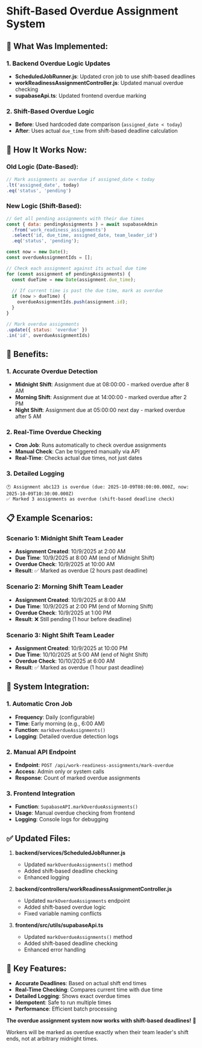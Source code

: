 # Shift-Based Overdue Assignment System

## 🎯 **What Was Implemented:**

### **1. Backend Overdue Logic Updates**
- **ScheduledJobRunner.js**: Updated cron job to use shift-based deadlines
- **workReadinessAssignmentController.js**: Updated manual overdue checking
- **supabaseApi.ts**: Updated frontend overdue marking

### **2. Shift-Based Overdue Logic**
- **Before**: Used hardcoded date comparison (`assigned_date < today`)
- **After**: Uses actual `due_time` from shift-based deadline calculation

## 🔧 **How It Works Now:**

### **Old Logic (Date-Based):**
```javascript
// Mark assignments as overdue if assigned_date < today
.lt('assigned_date', today)
.eq('status', 'pending')
```

### **New Logic (Shift-Based):**
```javascript
// Get all pending assignments with their due times
const { data: pendingAssignments } = await supabaseAdmin
  .from('work_readiness_assignments')
  .select('id, due_time, assigned_date, team_leader_id')
  .eq('status', 'pending');

const now = new Date();
const overdueAssignmentIds = [];

// Check each assignment against its actual due time
for (const assignment of pendingAssignments) {
  const dueTime = new Date(assignment.due_time);
  
  // If current time is past the due time, mark as overdue
  if (now > dueTime) {
    overdueAssignmentIds.push(assignment.id);
  }
}

// Mark overdue assignments
.update({ status: 'overdue' })
.in('id', overdueAssignmentIds)
```

## 🚀 **Benefits:**

### **1. Accurate Overdue Detection**
- **Midnight Shift**: Assignment due at 08:00:00 - marked overdue after 8 AM
- **Morning Shift**: Assignment due at 14:00:00 - marked overdue after 2 PM
- **Night Shift**: Assignment due at 05:00:00 next day - marked overdue after 5 AM

### **2. Real-Time Overdue Checking**
- **Cron Job**: Runs automatically to check overdue assignments
- **Manual Check**: Can be triggered manually via API
- **Real-Time**: Checks actual due times, not just dates

### **3. Detailed Logging**
```
🕐 Assignment abc123 is overdue (due: 2025-10-09T08:00:00.000Z, now: 2025-10-09T10:30:00.000Z)
✅ Marked 3 assignments as overdue (shift-based deadline check)
```

## 📋 **Example Scenarios:**

### **Scenario 1: Midnight Shift Team Leader**
- **Assignment Created**: 10/9/2025 at 2:00 AM
- **Due Time**: 10/9/2025 at 8:00 AM (end of Midnight Shift)
- **Overdue Check**: 10/9/2025 at 10:00 AM
- **Result**: ✅ Marked as overdue (2 hours past deadline)

### **Scenario 2: Morning Shift Team Leader**
- **Assignment Created**: 10/9/2025 at 8:00 AM
- **Due Time**: 10/9/2025 at 2:00 PM (end of Morning Shift)
- **Overdue Check**: 10/9/2025 at 1:00 PM
- **Result**: ❌ Still pending (1 hour before deadline)

### **Scenario 3: Night Shift Team Leader**
- **Assignment Created**: 10/9/2025 at 10:00 PM
- **Due Time**: 10/10/2025 at 5:00 AM (end of Night Shift)
- **Overdue Check**: 10/10/2025 at 6:00 AM
- **Result**: ✅ Marked as overdue (1 hour past deadline)

## 🔄 **System Integration:**

### **1. Automatic Cron Job**
- **Frequency**: Daily (configurable)
- **Time**: Early morning (e.g., 6:00 AM)
- **Function**: `markOverdueAssignments()`
- **Logging**: Detailed overdue detection logs

### **2. Manual API Endpoint**
- **Endpoint**: `POST /api/work-readiness-assignments/mark-overdue`
- **Access**: Admin only or system calls
- **Response**: Count of marked overdue assignments

### **3. Frontend Integration**
- **Function**: `SupabaseAPI.markOverdueAssignments()`
- **Usage**: Manual overdue checking from frontend
- **Logging**: Console logs for debugging

## ✅ **Updated Files:**

1. **backend/services/ScheduledJobRunner.js**
   - Updated `markOverdueAssignments()` method
   - Added shift-based deadline checking
   - Enhanced logging

2. **backend/controllers/workReadinessAssignmentController.js**
   - Updated `markOverdueAssignments` endpoint
   - Added shift-based overdue logic
   - Fixed variable naming conflicts

3. **frontend/src/utils/supabaseApi.ts**
   - Updated `markOverdueAssignments()` method
   - Added shift-based deadline checking
   - Enhanced error handling

## 🎯 **Key Features:**

- **Accurate Deadlines**: Based on actual shift end times
- **Real-Time Checking**: Compares current time with due time
- **Detailed Logging**: Shows exact overdue times
- **Idempotent**: Safe to run multiple times
- **Performance**: Efficient batch processing

**The overdue assignment system now works with shift-based deadlines!** 🎉

Workers will be marked as overdue exactly when their team leader's shift ends, not at arbitrary midnight times.
